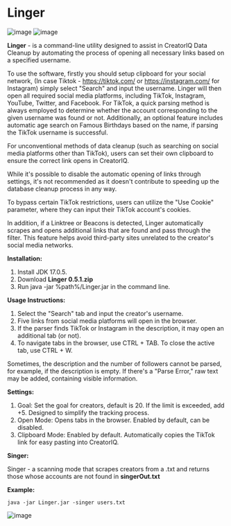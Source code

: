 # Linger

![image](https://github.com/trashplusplus/Linger/assets/19663951/09dca858-0da7-4d63-a807-0b8c6a78fd2f)
![image](https://github.com/trashplusplus/Linger/assets/19663951/56e2a6c3-c116-4e82-a33a-111e3e712ff1)



**Linger** -  is a command-line utility designed to assist in CreatorIQ Data Cleanup by automating the process of opening all necessary links based on a specified username.

To use the software, firstly you should setup clipboard for your social network, (In case Tiktok - https://tiktok.com/ or https://instagram.com/ for Instagram) simply select "Search" and input the username. Linger will then open all required social media platforms, including TikTok, Instagram, YouTube, Twitter, and Facebook. For TikTok, a quick parsing method is always employed to determine whether the account corresponding to the given username was found or not. Additionally, an optional feature includes automatic age search on Famous Birthdays based on the name, if parsing the TikTok username is successful.

For unconventional methods of data cleanup (such as searching on social media platforms other than TikTok), users can set their own clipboard to ensure the correct link opens in CreatorIQ.

While it's possible to disable the automatic opening of links through settings, it's not recommended as it doesn't contribute to speeding up the database cleanup process in any way.

To bypass certain TikTok restrictions, users can utilize the "Use Cookie" parameter, where they can input their TikTok account's cookies.

In addition, if a Linktree or Beacons is detected, Linger automatically scrapes and opens additional links that are found and pass through the filter. This feature helps avoid third-party sites unrelated to the creator's social media networks.

**Installation:**


1. Install JDK 17.0.5.
2. Download **Linger 0.5.1.zip**
2. Run java -jar %path%/Linger.jar in the command line.

**Usage Instructions:**

1. Select the "Search" tab and input the creator's username.
2. Five links from social media platforms will open in the browser.
3. If the parser finds TikTok or Instagram in the description, it may open an additional tab (or not).
4. To navigate tabs in the browser, use CTRL + TAB. To close the active tab, use CTRL + W.

Sometimes, the description and the number of followers cannot be parsed, for example, if the description is empty. If there's a "Parse Error," raw text may be added, containing visible information.

**Settings:**

1. Goal: Set the goal for creators, default is 20. If the limit is exceeded, add +5. Designed to simplify the tracking process.
2. Open Mode: Opens tabs in the browser. Enabled by default, can be disabled.
3. Clipboard Mode: Enabled by default. Automatically copies the TikTok link for easy pasting into CreatorIQ.

**Singer:**

Singer - a scanning mode that scrapes creators from a .txt and returns those whose accounts are not found in **singerOut.txt**

**Example:**

` java -jar Linger.jar -singer users.txt `

![image](https://github.com/trashplusplus/LinkGrabber/assets/19663951/3ec7d935-88ef-4cd3-9251-f43e9fffa45b)


